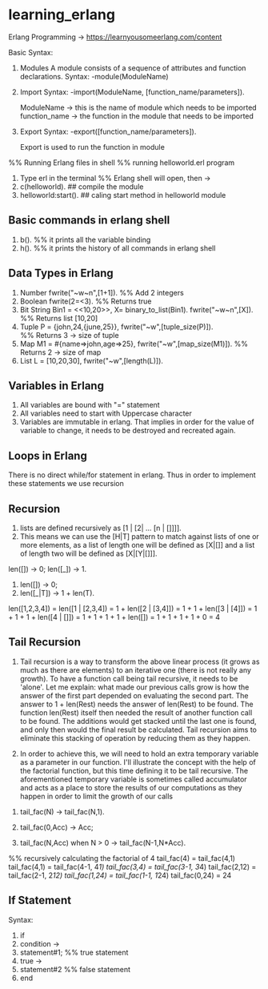 # learning_erlang

Erlang Programming -> https://learnyousomeerlang.com/content

Basic Syntax:
1) Modules
    A module consists of a sequence of attributes and function declarations.
    Syntax:
    -module(ModuleName)

2) Import
    Syntax: 
    -import(ModuleName, [function_name/parameters]).

    ModuleName -> this is the name of module which needs to be imported
    function_name -> the function in the module that needs to be imported

3) Export
    Syntax:
    -export([function_name/parameters]).

    Export is used to run the function in module

%% Running Erlang files in shell
%% running helloworld.erl program
1) Type erl in the terminal
%% Erlang shell will open, then ->
2) c(helloworld).          ## compile the module
3) helloworld:start().     ## caling start method in helloworld module

## Basic commands in erlang shell
1) b().        %% it prints all the variable binding
2) h().        %% it prints the history of all commands in erlang shell

## Data Types in Erlang
<!-- ~n in fwrite will make sure that ok is printed on next line -->
1) Number
    fwrite("~w~n",[1+1]).     %% Add 2 integers
2) Boolean
    fwrite(2=<3).           %% Returns true
3) Bit String
    Bin1 = <<10,20>>,
    X= binary_to_list(Bin1).
    fwrite("~w~n",[X]).       %% Returns list [10,20]
4) Tuple
    P = {john,24,{june,25}},
    fwrite("~w",[tuple_size(P)]).   
    %% Returns 3 -> size of tuple
5) Map 
    M1 = #{name=>john,age=>25},
    fwrite("~w",[map_size(M1)]).
    %% Returns 2 -> size of map
6) List
    L = [10,20,30],
    fwrite("~w",[length(L)]).


## Variables in Erlang
1)  All variables are bound with "=" statement
2)  All variables need to start with Uppercase character
3)  Variables are immutable in erlang. That implies in order for the value of variable to change, 
    it needs to be destroyed and recreated again.


## Loops in Erlang
There is no direct while/for statement in erlang. Thus in order to implement these statements we use recursion

## Recursion 
1)  lists are defined recursively as [1 | [2| ... [n | []]]].
2)  This means we can use the [H|T] pattern to match against lists of one or more elements, as a list of length one will be defined as [X|[]] and a list of length two will be defined as [X|[Y|[]]]. 

len([]) -> 0;
len([_]) -> 1.

1)  len([]) -> 0;
2)  len([_|T]) -> 1 + len(T).

len([1,2,3,4]) = len([1 | [2,3,4])
               = 1 + len([2 | [3,4]])
               = 1 + 1 + len([3 | [4]])
               = 1 + 1 + 1 + len([4 | []])
               = 1 + 1 + 1 + 1 + len([])
               = 1 + 1 + 1 + 1 + 0
               = 4

## Tail Recursion
1)  Tail recursion is a way to transform the above linear process (it grows as much as there are elements) to an iterative one (there is not really any growth). To have a function call being tail recursive, it needs to be 'alone'. Let me explain: what made our previous calls grow is how the answer of the first part depended on evaluating the second part. The answer to 1 + len(Rest) needs the answer of len(Rest) to be found. The function len(Rest) itself then needed the result of another function call to be found. The additions would get stacked until the last one is found, and only then would the final result be calculated. Tail recursion aims to eliminate this stacking of operation by reducing them as they happen.

2)  In order to achieve this, we will need to hold an extra temporary variable as a parameter in our function. I'll illustrate the concept with the help of the factorial function, but this time defining it to be tail recursive. The aforementioned temporary variable is sometimes called accumulator and acts as a place to store the results of our computations as they happen in order to limit the growth of our calls

<!-- Recursive factorial function -->
1) tail_fac(N) -> tail_fac(N,1).

2) tail_fac(0,Acc) -> Acc;
3) tail_fac(N,Acc) when N > 0 -> tail_fac(N-1,N*Acc).

%% recursively calculating the factorial of 4
tail_fac(4)    = tail_fac(4,1)
tail_fac(4,1)  = tail_fac(4-1, 4*1)
tail_fac(3,4)  = tail_fac(3-1, 3*4)
tail_fac(2,12) = tail_fac(2-1, 2*12)
tail_fac(1,24) = tail_fac(1-1, 1*24)
tail_fac(0,24) = 24

## If Statement
Syntax:
1) if
2) condition ->
3)  statement#1;    %% true statement
4) true ->
5)  statement#2     %% false statement
6) end